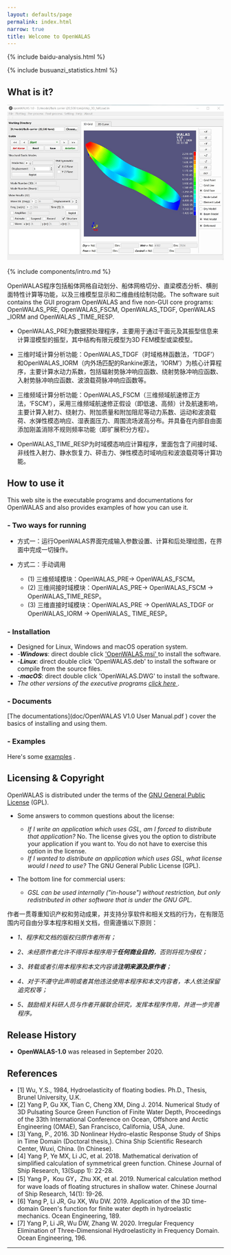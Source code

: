 ```yaml
---
layout: defaults/page
permalink: index.html
narrow: true
title: Welcome to OpenWALAS
---
```


{% include baidu-analysis.html %}

{% include busuanzi_statistics.html %}

## What is it?

![main-UI](picture\main-UI.png)

{% include components/intro.md %}

OpenWALAS程序包括船体网格自动划分、船体网格切分、直梁模态分析、横剖面特性计算等功能，以及三维模型显示和二维曲线绘制功能。The software suit contains the GUI program OpenWALAS and five non-GUI core programs: OpenWALAS_PRE, OpenWALAS_FSCM, OpenWALAS_TDGF, OpenWALAS _IORM and OpenWALAS _TIME_RESP.

- OpenWALAS_PRE为数据预处理程序，主要用于通过干面元及其振型信息来计算湿模型的振型，其中结构有限元模型为3D FEM模型或梁模型。

- 三维时域计算分析功能：OpenWALAS_TDGF（时域格林函数法，‘TDGF’）和OpenWALAS_IORM（内外场匹配的Rankine源法，‘IORM’）为核心计算程序，主要计算水动力系数，包括辐射势脉冲响应函数、绕射势脉冲响应函数、入射势脉冲响应函数、波浪载荷脉冲响应函数等。

-  三维频域计算分析功能：OpenWALAS_FSCM（三维频域航速修正方法，‘FSCM’），采用三维频域航速修正假设（即低速、高频）计及航速影响，主要计算入射力、绕射力、附加质量和附加阻尼等动力系数、运动和波浪载荷、水弹性模态响应、湿表面压力、周围流场波高分布。并具备在内部自由面添加刚盖消除不规则频率功能（即扩展积分方程）。

- OpenWALAS_TIME_RESP为时域模态响应计算程序，里面包含了间接时域、非线性入射力、静水恢复力、砰击力、弹性模态时域响应和波浪载荷等计算功能。

## How to use it

This web site is the executable programs and documentations for OpenWALAS and also provides examples of how you can use it.

### - Two ways for running

- 方式一：运行OpenWALAS界面完成输入参数设置、计算和后处理绘图，在界面中完成一切操作。

- 方式二：手动调用

  - (1)  三维频域模块：OpenWALAS_PRE-> OpenWALAS_FSCM。
  - (2)  三维间接时域模块：OpenWALAS_PRE-> OpenWALAS_FSCM -> OpenWALAS_TIME_RESP。
  - (3)  三维直接时域模块：OpenWALAS_PRE -> OpenWALAS_TDGF or OpenWALAS_IORM -> OpenWALAS_ TIME_RESP。

### - Installation

- Designed for Linux, Windows and macOS operation system.
- -***Windows***: direct double click ['OpenWALAS.msi' ](bin/OpenWALAS2020_1.0_X64_64BITS.msi) to install the software.
- -***Linux***: direct double click 'OpenWALAS.deb' to install the software or compile from the source files.
- -***macOS***: direct double click 'OpenWALAS.DWG' to install the software.
- *The other versions of the executive programs* [*click here* ](https://github.com/OpenWALAS/OpenWALAS.github.io/tree/master/bin).

### - Documents

[The documentations](doc/OpenWALAS V1.0 User Manual.pdf ) cover the basics of installing and using them.

### - Examples

Here's some [examples](https://github.com/OpenWALAS/OpenWALAS.github.io/tree/master/example) .

## Licensing & Copyright

OpenWALAS is distributed under the terms of the [GNU General Public License](http://www.gnu.org/licenses/gpl.html) (GPL).

- Some answers to common questions about the license:

  -  *If I write an application which uses GSL, am I forced to distribute that application?*
     No. The license gives you the option to distribute your application if you want to. You do not have to exercise this option in the license.
  -  *If I wanted to distribute an application which uses GSL, what license would I need to use?*
     The GNU General Public License (GPL).

- The bottom line for commercial users:

  -  *GSL can be used internally ("in-house") without restriction, but only redistributed in other software that is under the GNU GPL.*

作者一贯尊重知识产权和劳动成果，并支持分享软件和相关文档的行为，在有限范围内可自由分享本程序和相关文档，但需遵循以下原则：

- *1、程序和文档的版权归原作者所有；*

- *2、未经原作者允许不得将本程序用于**任何商业目的**，否则将视为侵权；*

- *3、转载或者引用本程序和本文内容请**注明来源及原作者**；*
- *4、对于不遵守此声明或者其他违法使用本程序和本文内容者，本人依法保留追究权等；*

- *5、鼓励相关科研人员与作者开展联合研究，发挥本程序作用，并进一步完善程序。*

## Release History

- **OpenWALAS-1.0** was released in September 2020.

## References


- [1] Wu, Y.S., 1984, Hydroelasticity of floating bodies. Ph.D., Thesis, Brunel University, U.K. 
- [2] Yang P, Gu XK, Tian C, Cheng XM, Ding J. 2014. Numerical Study of 3D Pulsating Source Green Function of Finite Water Depth, Proceedings of the 33th International Conference on Ocean, Offshore and Arctic Engineering (OMAE), San Francisco, California, USA, June.
- [3] Yang, P., 2016. 3D Nonlinear Hydro-elastic Response Study of Ships in Time Domain (Doctoral thesis,). China Ship Scientific Research Center, Wuxi, China. (In Chinese).
- [4] Yang P, Ye MX, Li JC, et al. 2018. Mathematical derivation of simplified calculation of symmetrical green function. Chinese Journal of Ship Research, 13(Supp 1): 22-28.
- [5] Yang P，Kou GY，Zhu XK, et al. 2019. Numerical calculation method for wave loads of floating structures in shallow water. Chinese Journal of Ship Research, 14(1): 19-26.
- [6] Yang P, Li JR, Gu XK, Wu DW. 2019. Application of the 3D time-domain Green's function for finite water depth in hydroelastic mechanics. Ocean Engineering, 189. 
- [7] Yang P, Li JR, Wu DW, Zhang W. 2020. Irregular Frequency Elimination of Three-Dimensional Hydroelasticity in Frequency Domain. Ocean Engineering, 196.

<hr />

